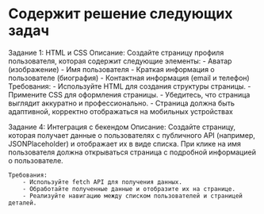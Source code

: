# Содержит решение следующих задач

Задание 1: HTML и CSS
    Описание: Создайте страницу профиля пользователя, которая содержит следующие элементы:
       - Аватар (изображение)
       - Имя пользователя
       - Краткая информация о пользователе (биография)
       - Контактная информация (email и телефон)
    Требования:
       - Используйте HTML для создания структуры страницы.
       - Примените CSS для оформления страницы.
       - Убедитесь, что страница выглядит аккуратно и профессионально.
       - Страница должна быть адаптивной, корректно отображаться на мобильных устройствах



Задание 4: Интеграция с бекендом
    Описание: Создайте страницу, которая получает данные о пользователях с публичного API (например, JSONPlaceholder) и отображает их в виде списка. При клике на имя пользователя должна открываться страница с подробной информацией о пользователе.

    Требования:
        - Используйте fetch API для получения данных.
        - Обработайте полученные данные и отобразите их на странице.
        - Реализуйте навигацию между списком пользователей и страницей деталей.


